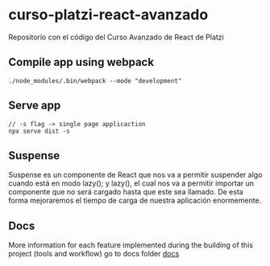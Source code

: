 # curso-platzi-react-avanzado
Repositorio con el código del Curso Avanzado de React de Platzi

## Compile app using webpack
```
./node_modules/.bin/webpack --mode "development"
```
## Serve app
```
// -s flag -> single page applicaction
npx serve dist -s 
```

## Suspense
Suspense es un componente de React que nos va a permitir suspender algo cuando está en modo lazy(); y lazy(), el cual nos va a permitir importar un componente que no será cargado hasta que este sea llamado. De esta forma mejoraremos el tiempo de carga de nuestra aplicación enormemente.

## Docs
More information for each feature implemented during the building of this project (tools and workflow) go to docs folder [docs](./docs)
